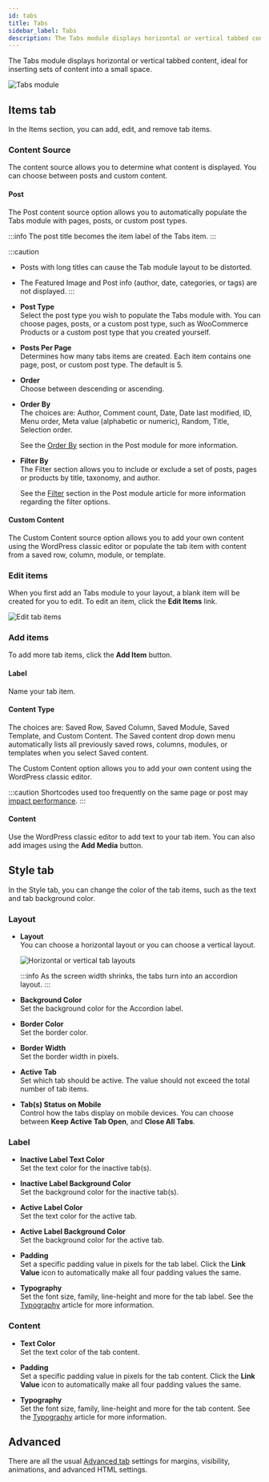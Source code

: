 ```yaml
---
id: tabs
title: Tabs
sidebar_label: Tabs
description: The Tabs module displays horizontal or vertical tabbed content, ideal for inserting sets of content into a small space.
---
```

The Tabs module displays horizontal or vertical tabbed content, ideal for inserting sets of content into a small space.

![Tabs module](/img/beaver-builder/modules--tabs--1.jpg)

## Items tab

In the Items section, you can add, edit, and remove tab items.

### Content Source

The content source allows you to determine what content is displayed. You can choose between posts and custom content.

#### Post

The Post content source option allows you to automatically populate the Tabs module with pages, posts, or custom post types.

:::info
The post title becomes the item label of the Tabs item.
:::

:::caution
* Posts with long titles can cause the Tab module layout to be distorted.
* The Featured Image and Post info (author, date, categories, or tags) are not displayed.
:::

* **Post Type**  
  Select the post type you wish to populate the Tabs module with. You can choose pages, posts, or a custom post type, such as WooCommerce Products or a custom post type that you created yourself.

* **Posts Per Page**  
  Determines how many tabs items are created. Each item contains one page, post, or custom post type. The default is 5.

* **Order**  
  Choose between descending or ascending.

* **Order By**  
  The choices are: Author, Comment count, Date, Date last modified, ID, Menu order, Meta value (alphabetic or numeric), Random, Title, Selection order.

  See the [Order By](/beaver-builder/layouts/modules/posts/posts.md#order-by)  section in the Post module for more information.

* **Filter By**  
  The Filter section allows you to include or exclude a set of posts, pages or products by title, taxonomy, and author.

  See the [Filter](/beaver-builder/layouts/modules/posts/posts.md#filter) section in the Post module article for more information regarding the filter options.

#### Custom Content

The Custom Content source option allows you to add your own content using the WordPress classic editor or populate the tab item with content from a saved row, column, module, or template.

### Edit items

When you first add an Tabs module to your layout, a blank item will be created for you to edit. To edit an item, click the **Edit Items** link.

![Edit tab items](/img/beaver-builder/modules--tabs--2.jpg)

### Add items

To add more tab items, click the **Add Item** button.

#### Label

Name your tab item.

#### Content Type

The choices are: Saved Row, Saved Column, Saved Module, Saved Template, and Custom Content. The Saved content drop down menu automatically lists all previously saved rows, columns, modules, or templates when you select Saved content.

The Custom Content option allows you to add your own content using the WordPress classic editor.

:::caution
Shortcodes used too frequently on the same page or post may [impact performance](/beaver-builder/advanced-builder-techniques/shortcodes/shortcode-performance.md).
:::

#### Content

Use the WordPress classic editor to add text to your tab item. You can also add images using the **Add Media** button.

## Style tab

In the Style tab, you can change the color of the tab items, such as the text and tab background color.

### Layout

* **Layout**  
  You can choose a horizontal layout or you can choose a vertical layout.

  ![Horizontal or vertical tab layouts](/img/beaver-builder/modules--tabs--3.jpg)

  :::info
  As the screen width shrinks, the tabs turn into an accordion layout.
  :::

* **Background Color**  
  Set the background color for the Accordion label.

* **Border Color**  
  Set the border color.

* **Border Width**  
  Set the border width in pixels.

* **Active Tab**  
  Set which tab should be active. The value should not exceed the total number of tab items.

* **Tab(s) Status on Mobile**  
  Control how the tabs display on mobile devices. You can choose between **Keep Active Tab Open**, and **Close All Tabs**.

### Label

* **Inactive Label Text Color**  
  Set the text color for the inactive tab(s).

* **Inactive Label Background Color**  
  Set the background color for the inactive tab(s).

* **Active Label Color**  
  Set the text color for the active tab.

* **Active Label Background Color**  
  Set the background color for the active tab.

* **Padding**  
  Set a specific padding value in pixels for the tab label. Click the **Link Value** icon to automatically make all four padding values the same.

* **Typography**  
  Set the font size, family, line-height and more for the tab label. See the [Typography](/beaver-builder/styles/typography/typography.md) article for more information.

### Content

* **Text Color**  
  Set the text color of the tab content.

* **Padding**  
  Set a specific padding value in pixels for the tab content. Click the **Link Value** icon to automatically make all four padding values the same.

* **Typography**  
  Set the font size, family, line-height and more for the tab content. See the [Typography](/beaver-builder/styles/typography/typography.md) article for more information.

## Advanced

There are all the usual [Advanced tab](advanced-tab/index.md) settings for margins, visibility, animations, and advanced HTML settings.
